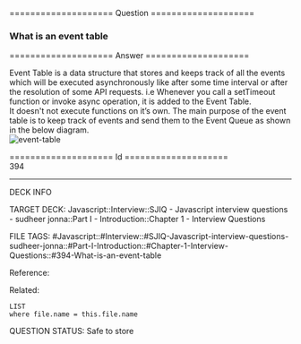 ==================== Question ====================  

### What is an event table  

==================== Answer ====================  

Event Table is a data structure that stores and keeps track of all the events
which will be executed asynchronously like after some time interval or after the
resolution of some API requests. i.e Whenever you call a setTimeout function or
invoke async operation, it is added to the Event Table.  
It doesn't not execute functions on it’s own. The main purpose of the event
table is to keep track of events and send them to the Event Queue as shown in
the below diagram.  
![event-table](../../../../images/event-table.png)

==================== Id ====================  
394

---

DECK INFO

TARGET DECK: Javascript::Interview::SJIQ - Javascript interview questions - sudheer jonna::Part I - Introduction::Chapter 1 - Interview Questions

FILE TAGS: #Javascript::#Interview::#SJIQ-Javascript-interview-questions-sudheer-jonna::#Part-I-Introduction::#Chapter-1-Interview-Questions::#394-What-is-an-event-table

Reference:

Related:

```dataview
LIST
where file.name = this.file.name
```

QUESTION STATUS: Safe to store
